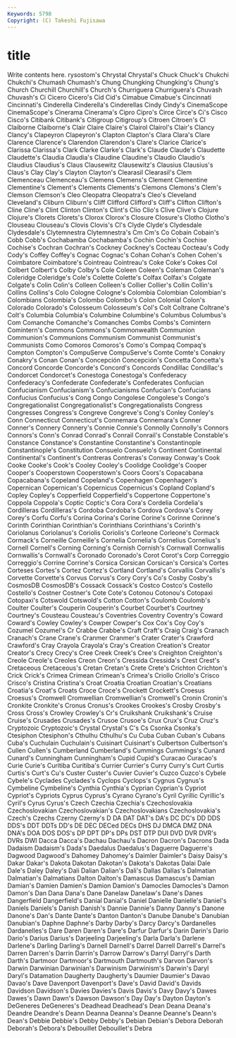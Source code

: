 ```yaml
---
Keywords: 5798 
Copyright: (C) Takeshi Fujisawa
---
```


# title

Write contents here.
rysostom's Chrystal Chrystal's Chuck Chuck's
Chukchi Chukchi's Chumash Chumash's Chung Chungking Chungking's Chung's Church Churchill
Churchill's Church's Churriguera Churriguera's Chuvash Chuvash's Ci Cicero Cicero's Cid
Cid's Cimabue Cimabue's Cincinnati Cincinnati's Cinderella Cinderella's Cinderellas Cindy Cindy's
CinemaScope CinemaScope's Cinerama Cinerama's Cipro Cipro's Circe Circe's Ci's Cisco
Cisco's Citibank Citibank's Citigroup Citigroup's Citroen Citroen's Cl Claiborne Claiborne's
Clair Claire Claire's Clairol Clairol's Clair's Clancy Clancy's Clapeyron Clapeyron's
Clapton Clapton's Clara Clara's Clare Clarence Clarence's Clarendon Clarendon's Clare's
Clarice Clarice's Clarissa Clarissa's Clark Clarke Clarke's Clark's Claude Claude's
Claudette Claudette's Claudia Claudia's Claudine Claudine's Claudio Claudio's Claudius Claudius's
Claus Clausewitz Clausewitz's Clausius Clausius's Claus's Clay Clay's Clayton Clayton's
Clearasil Clearasil's Clem Clemenceau Clemenceau's Clemens Clemens's Clement Clementine Clementine's
Clement's Clements Clements's Clemons Clemons's Clem's Clemson Clemson's Cleo Cleopatra
Cleopatra's Cleo's Cleveland Cleveland's Cliburn Cliburn's Cliff Clifford Clifford's Cliff's
Clifton Clifton's Cline Cline's Clint Clinton Clinton's Clint's Clio Clio's
Clive Clive's Clojure Clojure's Clorets Clorets's Clorox Clorox's Closure Closure's
Clotho Clotho's Clouseau Clouseau's Clovis Clovis's Cl's Clyde Clyde's Clydesdale
Clydesdale's Clytemnestra Clytemnestra's Cm Cm's Co Cobain Cobain's Cobb Cobb's
Cochabamba Cochabamba's Cochin Cochin's Cochise Cochise's Cochran Cochran's Cockney Cockney's
Cocteau Cocteau's Cody Cody's Coffey Coffey's Cognac Cognac's Cohan Cohan's
Cohen Cohen's Coimbatore Coimbatore's Cointreau Cointreau's Coke Coke's Cokes Col
Colbert Colbert's Colby Colby's Cole Coleen Coleen's Coleman Coleman's Coleridge
Coleridge's Cole's Colette Colette's Colfax Colfax's Colgate Colgate's Colin Colin's
Colleen Colleen's Collier Collier's Collin Collin's Collins Collins's Colo Cologne
Cologne's Colombia Colombian Colombian's Colombians Colombia's Colombo Colombo's Colon Colonial
Colon's Colorado Colorado's Colosseum Colosseum's Col's Colt Coltrane Coltrane's Colt's
Columbia Columbia's Columbine Columbine's Columbus Columbus's Com Comanche Comanche's Comanches
Combs Combs's Comintern Comintern's Commons Commons's Commonwealth Communion Communion's Communions
Communism Communist Communist's Communists Como Comoros Comoros's Como's Compaq Compaq's
Compton Compton's CompuServe CompuServe's Comte Comte's Conakry Conakry's Conan Conan's
Concepción Concepción's Concetta Concetta's Concord Concorde Concorde's Concord's Concords Condillac
Condillac's Condorcet Condorcet's Conestoga Conestoga's Confederacy Confederacy's Confederate Confederate's Confederates
Confucian Confucianism Confucianism's Confucianisms Confucian's Confucians Confucius Confucius's Cong Congo
Congolese Congolese's Congo's Congregationalist Congregationalist's Congregationalists Congress Congresses Congress's Congreve
Congreve's Cong's Conley Conley's Conn Connecticut Connecticut's Connemara Connemara's Conner
Conner's Connery Connery's Connie Connie's Connolly Connolly's Connors Connors's Conn's
Conrad Conrad's Conrail Conrail's Constable Constable's Constance Constance's Constantine Constantine's
Constantinople Constantinople's Constitution Consuelo Consuelo's Continent Continental Continental's Continent's Contreras
Contreras's Conway Conway's Cook Cooke Cooke's Cook's Cooley Cooley's Coolidge
Coolidge's Cooper Cooper's Cooperstown Cooperstown's Coors Coors's Copacabana Copacabana's Copeland
Copeland's Copenhagen Copenhagen's Copernican Copernican's Copernicus Copernicus's Copland Copland's Copley
Copley's Copperfield Copperfield's Coppertone Coppertone's Coppola Coppola's Coptic Coptic's Cora
Cora's Cordelia Cordelia's Cordilleras Cordilleras's Cordoba Cordoba's Cordova Cordova's Corey
Corey's Corfu Corfu's Corina Corina's Corine Corine's Corinne Corinne's Corinth
Corinthian Corinthian's Corinthians Corinthians's Corinth's Coriolanus Coriolanus's Coriolis Coriolis's Corleone
Corleone's Cormack Cormack's Corneille Corneille's Cornelia Cornelia's Cornelius Cornelius's Cornell
Cornell's Corning Corning's Cornish Cornish's Cornwall Cornwallis Cornwallis's Cornwall's Coronado
Coronado's Corot Corot's Corp Correggio Correggio's Corrine Corrine's Corsica Corsican
Corsican's Corsica's Cortes Corteses Cortes's Cortez Cortez's Cortland Cortland's Corvallis
Corvallis's Corvette Corvette's Corvus Corvus's Cory Cory's Co's Cosby Cosby's
CosmosDB CosmosDB's Cossack Cossack's Costco Costco's Costello Costello's Costner Costner's
Cote Cote's Cotonou Cotonou's Cotopaxi Cotopaxi's Cotswold Cotswold's Cotton Cotton's
Coulomb Coulomb's Coulter Coulter's Couperin Couperin's Courbet Courbet's Courtney Courtney's
Cousteau Cousteau's Coventries Coventry Coventry's Coward Coward's Cowley Cowley's Cowper
Cowper's Cox Cox's Coy Coy's Cozumel Cozumel's Cr Crabbe Crabbe's
Craft Craft's Craig Craig's Cranach Cranach's Crane Crane's Cranmer Cranmer's
Crater Crater's Crawford Crawford's Cray Crayola Crayola's Cray's Creation Creation's
Creator Creator's Crecy Crecy's Cree Creek Creek's Cree's Creighton Creighton's
Creole Creole's Creoles Creon Creon's Cressida Cressida's Crest Crest's Cretaceous
Cretaceous's Cretan Cretan's Crete Crete's Crichton Crichton's Crick Crick's Crimea
Crimean Crimean's Crimea's Criollo Criollo's Crisco Crisco's Cristina Cristina's Croat
Croatia Croatian Croatian's Croatians Croatia's Croat's Croats Croce Croce's Crockett
Crockett's Croesus Croesus's Cromwell Cromwellian Cromwellian's Cromwell's Cronin Cronin's Cronkite
Cronkite's Cronus Cronus's Crookes Crookes's Crosby Crosby's Cross Cross's Crowley
Crowley's Cr's Cruikshank Cruikshank's Cruise Cruise's Crusades Crusades's Crusoe Crusoe's
Crux Crux's Cruz Cruz's Cryptozoic Cryptozoic's Crystal Crystal's C's Cs
Csonka Csonka's Ctesiphon Ctesiphon's Cthulhu Cthulhu's Cu Cuba Cuban Cuban's
Cubans Cuba's Cuchulain Cuchulain's Cuisinart Cuisinart's Culbertson Culbertson's Cullen Cullen's
Cumberland Cumberland's Cummings Cummings's Cunard Cunard's Cunningham Cunningham's Cupid Cupid's
Curacao Curacao's Curie Curie's Curitiba Curitiba's Currier Currier's Curry Curry's
Curt Curtis Curtis's Curt's Cu's Custer Custer's Cuvier Cuvier's Cuzco
Cuzco's Cybele Cybele's Cyclades Cyclades's Cyclops Cyclops's Cygnus Cygnus's Cymbeline
Cymbeline's Cynthia Cynthia's Cyprian Cyprian's Cypriot Cypriot's Cypriots Cyprus Cyprus's
Cyrano Cyrano's Cyril Cyrillic Cyrillic's Cyril's Cyrus Cyrus's Czech Czechia
Czechia's Czechoslovakia Czechoslovakian Czechoslovakian's Czechoslovakians Czechoslovakia's Czech's Czechs Czerny Czerny's
D DA DAT DAT's DA's DC DC's DD DDS DDS's
DDT DDTs DD's DE DEC DECed DECs DHS DJ DMCA
DMZ DNA DNA's DOA DOS DOS's DP DPT DP's DPs
DST DTP DUI DVD DVR DVR's DVRs DWI Dacca Dacca's
Dachau Dachau's Dacron Dacron's Dacrons Dada Dadaism Dadaism's Dada's Daedalus
Daedalus's Daguerre Daguerre's Dagwood Dagwood's Dahomey Dahomey's Daimler Daimler's Daisy
Daisy's Dakar Dakar's Dakota Dakotan Dakotan's Dakota's Dakotas Dalai Dale
Dale's Daley Daley's Dali Dalian Dalian's Dali's Dallas Dallas's Dalmatian
Dalmatian's Dalmatians Dalton Dalton's Damascus Damascus's Damian Damian's Damien Damien's
Damion Damion's Damocles Damocles's Damon Damon's Dan Dana Dana's Dane
Danelaw Danelaw's Dane's Danes Dangerfield Dangerfield's Danial Danial's Daniel Danielle
Danielle's Daniel's Daniels Daniels's Danish Danish's Dannie Dannie's Danny Danny's
Danone Danone's Dan's Dante Dante's Danton Danton's Danube Danube's Danubian
Danubian's Daphne Daphne's Darby Darby's Darcy Darcy's Dardanelles Dardanelles's Dare
Daren Daren's Dare's Darfur Darfur's Darin Darin's Dario Dario's Darius
Darius's Darjeeling Darjeeling's Darla Darla's Darlene Darlene's Darling Darling's Darnell
Darnell's Darrel Darrell Darrell's Darrel's Darren Darren's Darrin Darrin's Darrow
Darrow's Darryl Darryl's Darth Darth's Dartmoor Dartmoor's Dartmouth Dartmouth's Darvon
Darvon's Darwin Darwinian Darwinian's Darwinism Darwinism's Darwin's Daryl Daryl's Datamation
Daugherty Daugherty's Daumier Daumier's Davao Davao's Dave Davenport Davenport's Dave's
David David's Davids Davidson Davidson's Davies Davies's Davis Davis's Davy
Davy's Dawes Dawes's Dawn Dawn's Dawson Dawson's Day Day's Dayton
Dayton's DeGeneres DeGeneres's Deadhead Deadhead's Dean Deana Deana's Deandre Deandre's
Deann Deanna Deanna's Deanne Deanne's Deann's Dean's Debbie Debbie's Debby
Debby's Debian Debian's Debora Deborah Deborah's Debora's Debouillet Debouillet's Debra
